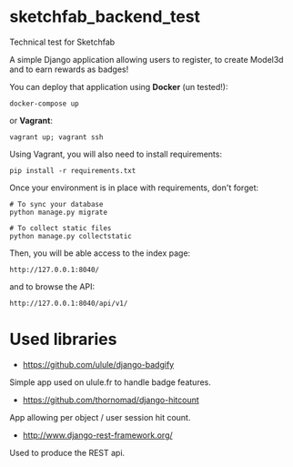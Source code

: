 # sketchfab_backend_test
Technical test for Sketchfab

A simple Django application allowing users to register, to create Model3d and to earn rewards as badges!

You can deploy that application using **Docker** (un tested!):

```
docker-compose up
```

or **Vagrant**:

```
vagrant up; vagrant ssh
```

Using Vagrant, you will also need to install requirements:

```
pip install -r requirements.txt
```

Once your environment is in place with requirements, don't forget:

```
# To sync your database
python manage.py migrate

# To collect static files
python manage.py collectstatic
```

Then, you will be able access to the index page:

```
http://127.0.0.1:8040/
```

and to browse the API:

```
http://127.0.0.1:8040/api/v1/
```

# Used libraries

* https://github.com/ulule/django-badgify

Simple app used on ulule.fr to handle badge features.

* https://github.com/thornomad/django-hitcount

App allowing per object / user session hit count.

* http://www.django-rest-framework.org/

Used to produce the REST api.
